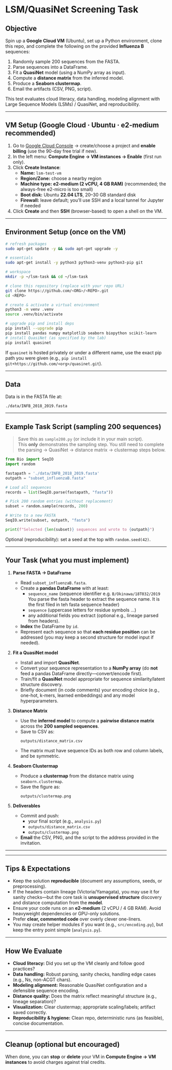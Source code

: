# LSM/QuasiNet Screening Task

## Objective
Spin up a **Google Cloud VM** (Ubuntu), set up a Python environment, clone this repo, and complete the following on the provided **Influenza B** sequences:
1. Randomly sample 200 sequences from the FASTA.
2. Parse sequences into a DataFrame.
3. Fit a **QuasiNet** model (using a NumPy array as input).
4. Compute a **distance matrix** from the inferred model.
5. Produce a **Seaborn clustermap**.
6. Email the artifacts (CSV, PNG, script).

This test evaluates cloud literacy, data handling, modeling alignment with Large Sequence Models (LSMs) / QuasiNet, and reproducibility.

---

## VM Setup (Google Cloud · Ubuntu · e2-medium recommended)

1. Go to [Google Cloud Console](https://console.cloud.google.com/) → create/choose a project and **enable billing** (use the 90-day free trial if new).
2. In the left menu: **Compute Engine → VM instances → Enable** (first run only).
3. Click **Create Instance**:
   - **Name:** `lsm-test-vm`
   - **Region/Zone:** choose a nearby region
   - **Machine type:** **e2-medium (2 vCPU, 4 GB RAM)** (recommended; the always-free e2-micro is too small)
   - **Boot disk:** Ubuntu **22.04 LTS**, 20–30 GB standard disk
   - **Firewall:** leave default; you’ll use SSH and a local tunnel for Jupyter if needed
4. Click **Create** and then **SSH** (browser-based) to open a shell on the VM.

---

## Environment Setup (once on the VM)

```bash
# refresh packages
sudo apt-get update -y && sudo apt-get upgrade -y

# essentials
sudo apt-get install -y python3 python3-venv python3-pip git

# workspace
mkdir -p ~/lsm-task && cd ~/lsm-task

# clone this repository (replace with your repo URL)
git clone https://github.com/<ORG>/<REPO>.git
cd <REPO>

# create & activate a virtual environment
python3 -m venv .venv
source .venv/bin/activate

# upgrade pip and install deps
pip install --upgrade pip
pip install pandas numpy matplotlib seaborn biopython scikit-learn
# install QuasiNet (as specified by the lab)
pip install quasinet
```

If `quasinet` is hosted privately or under a different name, use the exact pip path you were given (e.g., `pip install git+https://github.com/<org>/quasinet.git`).

---

## Data
Data is in the FASTA file at:
```
./data/INFB_2018_2019.fasta
```

---

## Example Task Script (sampling 200 sequences)

> Save this as `sample200.py` (or include it in your main script).  
> This **only** demonstrates the sampling step. You still need to complete the parsing → QuasiNet → distance matrix → clustermap steps below.

```python
from Bio import SeqIO
import random

fastapath = './data/INFB_2018_2019.fasta'
outpath = "subset_influenzaB.fasta"

# Load all sequences
records = list(SeqIO.parse(fastapath, "fasta"))

# Pick 200 random entries (without replacement)
subset = random.sample(records, 200)

# Write to a new FASTA
SeqIO.write(subset, outpath, "fasta")

print(f"Selected {len(subset)} sequences and wrote to {outpath}")
```

Optional (reproducibility): set a seed at the top with `random.seed(42)`.

---

## Your Task (what you must implement)

1. **Parse FASTA → DataFrame**
   - Read `subset_influenzaB.fasta`.
   - Create a **pandas DataFrame** with at least:
     - `sequence_name` (sequence identifier e.g. `B/Okinawa/18T032/2019` You parse the fasta header to extract the sequence name. It is the first filed in teh fasta sequence header)
     - `sequence` (uppercase letters for residue symbols …)
     - any additional fields you extract (optional e.g., lineage parsed from headers).
   - **Index** the DataFrame by `id`.
   - Represent each sequence so that **each residue position** can be addressed (you may keep a second structure for model input if needed).

2. **Fit a QuasiNet model**
   - Install and import **QuasiNet**.
   - Convert your sequence representation to a **NumPy array** (do **not** feed a pandas DataFrame directly—convert/encode first).
   - Train/fit a **QuasiNet** model appropriate for sequence similarity/latent structure discovery.
   - Briefly document (in code comments) your encoding choice (e.g., one-hot, k-mers, learned embeddings) and any model hyperparameters.

3. **Distance Matrix**
   - Use the **inferred model** to compute a **pairwise distance matrix** across the **200 sampled sequences**.
   - Save to CSV as:
     ```
     outputs/distance_matrix.csv
     ```
   - The matrix must have sequence IDs as both row and column labels, and be symmetric.

4. **Seaborn Clustermap**
   - Produce a **clustermap** from the distance matrix using `seaborn.clustermap`.
   - Save the figure as:
     ```
     outputs/clustermap.png
     ```

5. **Deliverables**
   - Commit and push:
     - your final script (e.g., `analysis.py`)
     - `outputs/distance_matrix.csv`
     - `outputs/clustermap.png`
   - **Email** the CSV, PNG, and the script to the address provided in the invitation.

---
---

## Tips & Expectations
- Keep the solution **reproducible** (document any assumptions, seeds, or preprocessing).
- If the headers contain lineage (Victoria/Yamagata), you may use it for sanity checks—but the core task is **unsupervised structure** discovery and distance computation from the **model**.
- Ensure your code runs on an **e2-medium** (2 vCPU / 4 GB RAM). Avoid heavyweight dependencies or GPU-only solutions.
- Prefer **clear, commented code** over overly clever one-liners.
- You may create helper modules if you want (e.g., `src/encoding.py`), but keep the entry point simple (`analysis.py`).

---

## How We Evaluate
- **Cloud literacy:** Did you set up the VM cleanly and follow good practices?
- **Data handling:** Robust parsing, sanity checks, handling edge cases (e.g., Ns, non-ACGT chars).
- **Modeling alignment:** Reasonable QuasiNet configuration and a defensible sequence encoding.
- **Distance quality:** Does the matrix reflect meaningful structure (e.g., lineage separation)?
- **Visualization:** Clear clustermap; appropriate scaling/labels; artifact saved correctly.
- **Reproducibility & hygiene:** Clean repo, deterministic runs (as feasible), concise documentation.

---

## Cleanup (optional but encouraged)
When done, you can **stop** or **delete** your VM in **Compute Engine → VM instances** to avoid charges against trial credits.
